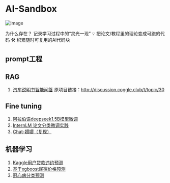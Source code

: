 # AI-Sandbox
![image](https://github.com/user-attachments/assets/bbea4e6d-1407-4408-8ca9-f33e5c4bd7af)

为什么存在？  记录学习过程中的“灵光一现” 💡  把论文/教程里的理论变成可跑的代码 🛠️  积累随时可复用的AI代码块


## prompt工程


## RAG
1. [汽车说明书智能问答](https://github.com/jiarenyou/AI-Sandbox/blob/main/RAG%E6%B1%BD%E8%BD%A6%E6%99%BA%E8%83%BD%E9%97%AE%E7%AD%94.ipynb) 原项目链接：http://discussion.coggle.club/t/topic/30

## Fine tuning
1. [阿拉伯语deepseek1.5B模型微调](https://github.com/jiarenyou/AI-Sandbox/blob/main/%E9%98%BF%E6%8B%89%E4%BC%AF%E8%AF%AD%E5%BE%AE%E8%B0%83%E5%AE%9E%E8%B7%B5.ipynb)
2. [InternLM 论文分类微调实践](https://blog.csdn.net/m0_57280180/article/details/148201393?spm=1011.2124.3001.6209)
3. [Chat-嬛嬛（复现）](https://www.heywhale.com/org-portal/ubyoo/project/X5jB1PTIC3pUWhCErwPX8QsY9gO5l6iIt282pA1MvaI/share)

## 机器学习
1. [Kaggle用户贷款违约预测](https://www.heywhale.com/mw/project/66f8e7ac1002b6d82fe8e394)
2. [基于xgboost民宿价格预测](https://www.heywhale.com/mw/project/66e03d42136d01cc2036f482)
3. [冠心病分类预测](https://www.heywhale.com/mw/project/66ca97c62cadded51702f0aa)

